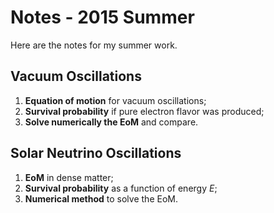 Notes - 2015 Summer
=====================



Here are the notes for my summer work.

## Vacuum Oscillations

1. **Equation of motion** for vacuum oscillations;
2. **Survival probability** if pure electron flavor was produced;
3. **Solve numerically the EoM** and compare.


## Solar Neutrino Oscillations

1. **EoM** in dense matter;
2. **Survival probability** as a function of energy *E*;
3. **Numerical method** to solve the EoM.


